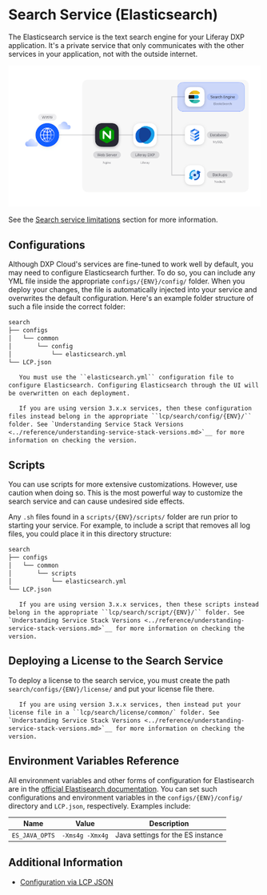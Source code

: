 # Search Service (Elasticsearch)

The Elasticsearch service is the text search engine for your Liferay DXP 
application. It's a private service that only communicates with the other 
services in your application, not with the outside internet. 

![Figure 1: The Elasticsearch service is one of several services available in DXP Cloud.](./search-service/images/01.png)

See the [Search service limitations](../reference/dxp-cloud-limitations.md#search-service) section for more information.

## Configurations

Although DXP Cloud's services are fine-tuned to work well by default, you may 
need to configure Elasticsearch further. To do so, you can include any YML file 
inside the appropriate `configs/{ENV}/config/` folder. When you deploy your changes, the file is 
automatically injected into your service and overwrites the default 
configuration. Here's an example folder structure of such a file inside the 
correct folder: 

    search
    ├── configs
    │   └── common
    │       └── config
    │           └── elasticsearch.yml
    └── LCP.json

```important::
   You must use the ``elasticsearch.yml`` configuration file to configure Elasticsearch. Configuring Elasticsearch through the UI will be overwritten on each deployment.
```

```note::
   If you are using version 3.x.x services, then these configuration files instead belong in the appropriate ``lcp/search/config/{ENV}/`` folder. See `Understanding Service Stack Versions <../reference/understanding-service-stack-versions.md>`__ for more information on checking the version.
```

## Scripts

You can use scripts for more extensive customizations. However, use caution when 
doing so. This is the most powerful way to customize the search service and can 
cause undesired side effects. 

Any `.sh` files found in a `scripts/{ENV}/scripts/` folder are run prior to starting your 
service. For example, to include a script that removes all log files, you could 
place it in this directory structure: 

    search
    ├── configs
    │   └── common
    │       └── scripts
    │           └── elasticsearch.yml
    └── LCP.json

```note::
   If you are using version 3.x.x services, then these scripts instead belong in the appropriate ``lcp/search/script/{ENV}/`` folder. See `Understanding Service Stack Versions <../reference/understanding-service-stack-versions.md>`__ for more information on checking the version.
```

## Deploying a License to the Search Service

To deploy a license to the search service, you must create the path 
`search/configs/{ENV}/license/` and put your license file there.

```note::
   If you are using version 3.x.x services, then instead put your license file in a ``lcp/search/license/common/` folder. See `Understanding Service Stack Versions <../reference/understanding-service-stack-versions.md>`__ for more information on checking the version.
```

## Environment Variables Reference

All environment variables and other forms of configuration for Elastisearch are in the [official Elastisearch documentation](https://www.elastic.co/guide/index.html).
You can set such configurations and environment variables in the `configs/{ENV}/config/` directory and `LCP.json`, respectively. Examples include:

| Name | Value | Description |
| --- | --- | --- |
| `ES_JAVA_OPTS` | `-Xms4g -Xmx4g` | Java settings for the ES instance |


## Additional Information

* [Configuration via LCP JSON](../reference/configuration-via-lcp-json.md)
